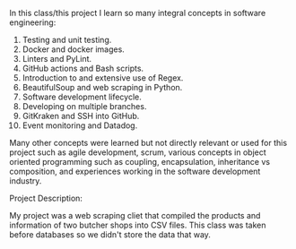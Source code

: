 In this class/this project I learn so many integral concepts in software engineering:
1. Testing and unit testing.
2. Docker and docker images.
3. Linters and PyLint.
4. GitHub actions and Bash scripts.
5. Introduction to and extensive use of Regex.
6. BeautifulSoup and web scraping in Python.
7. Software development lifecycle.
8. Developing on multiple branches.
9. GitKraken and SSH into GitHub.
10. Event monitoring and Datadog.

Many other concepts were learned but not directly relevant or used for this project such as agile development, scrum, various concepts in object oriented programming
such as coupling, encapsulation, inheritance vs composition, and experiences working in the software development industry.

Project Description:

My project was a web scraping cliet that compiled the products and information of two butcher shops into CSV files. This class was taken before databases so we didn't store the data that way.

